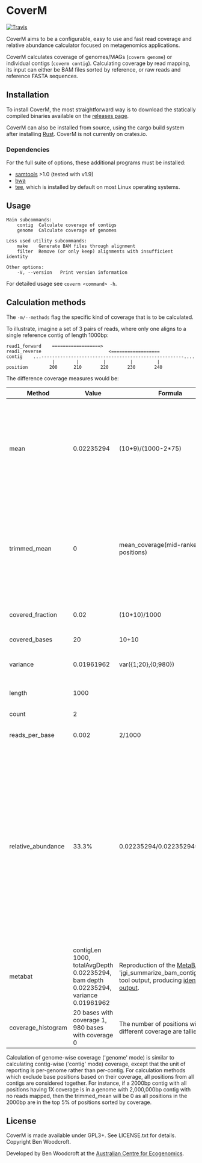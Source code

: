 # CoverM

[![Travis](https://img.shields.io/travis/wwood/CoverM.svg?style=flat-square)](https://travis-ci.org/wwood/CoverM)

CoverM aims to be a configurable, easy to use and fast read coverage and
relative abundance calculator focused on metagenomics applications.

CoverM calculates coverage of genomes/MAGs (`coverm genome`) or individual
contigs (`coverm contig`). Calculating coverage by read mapping, its input can
either be BAM files sorted by reference, or raw reads and reference FASTA
sequences.

## Installation

To install CoverM, the most straightforward way is to download the statically
compiled binaries available on the [releases page](https://github.com/wwood/CoverM/releases).

CoverM can also be installed from source, using the cargo build system after
installing [Rust](https://www.rust-lang.org/). CoverM is not currently on
crates.io.

### Dependencies
For the full suite of options, these additional programs must be installed:

* [samtools](https://github.com/samtools/samtools) >1.0 (tested with v1.9)
* [bwa](https://github.com/lh3/bwa)
* [tee](https://www.gnu.org/software/coreutils/), which is installed by default
  on most Linux operating systems.

## Usage
```
Main subcommands:
	contig	Calculate coverage of contigs
	genome	Calculate coverage of genomes

Less used utility subcommands:
	make	Generate BAM files through alignment
	filter	Remove (or only keep) alignments with insufficient identity

Other options:
	-V, --version	Print version information
```

For detailed usage see `coverm <command> -h`.

## Calculation methods

The `-m/--methods` flag the specific kind of coverage that is to be calculated.

To illustrate, imagine a set of 3 pairs of reads, where only one aligns to a
single reference contig of length 1000bp:

```
read1_forward    ==================>
read1_reverse                         <==================
contig    ...-----------------------------------------------------....
                 |        |         |         |         |
position        200      210       220       230       240
```
The difference coverage measures would be:

| Method | Value | Formula | Explanation |
|--------------------|------------|-------------------------------------|------------------------------------------------------------------------------------------------------------------------------------------------------------------------------------------------------------------------------------------------------------------------|
| mean | 0.02235294 | (10+9)/(1000-2*75) | The two reads have 10 and 9 bases aligned exactly, averaged over 1000-2*75 bp (length of contig minus 75bp from each end). |
| trimmed_mean | 0 | mean_coverage(mid-ranked-positions) | After removing the 5% of bases with highest coverage and 5% of bases with lowest coverage, all remaining positions have coverage 0. |
| covered_fraction | 0.02 | (10+10)/1000 | 20 bases are covered by any read, out of 1000bp. |
| covered_bases | 20 | 10+10 | 20 bases are covered. |
| variance | 0.01961962 | var({1;20},{0;980}) | Variance is calculated as the sample variance. |
| length | 1000 |  | The contig's length is 1000bp. |
| count | 2 |  | 2 reads are mapped. |
| reads_per_base | 0.002 | 2/1000 | 2 reads are mapped over 1000bp. |
| relative_abundance | 33.3% | 0.02235294/0.02235294*(2/6) | If the contig is considered a genome, then its mean coverage is 0.02235294. There is a total of 0.02235294 mean coverage across all genomes, and 2 out of 6 reads (1 out of 3 pairs) map. This coverage calculation is only available running CoverM in 'genome' mode. |
| metabat | contigLen 1000, totalAvgDepth 0.02235294, bam depth 0.02235294, variance 0.01961962 | Reproduction of the [MetaBAT](https://bitbucket.org/berkeleylab/metabat) 'jgi_summarize_bam_contig_depths' tool output, producing [identical output](https://bitbucket.org/berkeleylab/metabat/issues/48/jgi_summarize_bam_contig_depths-coverage). |
| coverage_histogram | 20 bases with coverage 1, 980 bases with coverage 0 | The number of positions with each different coverage are tallied. |

Calculation of genome-wise coverage ('genome' mode) is similar to calculating
contig-wise ('contig' mode) coverage, except that the unit of reporting is
per-genome rather than per-contig. For calculation methods which exclude base
positions based on their coverage, all positions from all contigs are considered
together. For instance, if a 2000bp contig with all positions having 1X coverage
is in a genome with 2,000,000bp contig with no reads mapped, then the
trimmed_mean will be 0 as all positions in the 2000bp are in the top 5% of
positions sorted by coverage.

## License

CoverM is made available under GPL3+. See LICENSE.txt for details. Copyright Ben
Woodcroft.

Developed by Ben Woodcroft at the [Australian Centre for Ecogenomics](http://ecogenomic.org).
